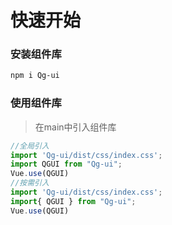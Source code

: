 # 快速开始

### 安装组件库

```bash
npm i Qg-ui
```
### 使用组件库
>在main中引入组件库


```javascript
//全局引入
import 'Qg-ui/dist/css/index.css';
import QGUI from "Qg-ui";
Vue.use(QGUI)
//按需引入
import 'Qg-ui/dist/css/index.css';
import{ QGUI } from "Qg-ui";
Vue.use(QGUI)
```